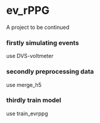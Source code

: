 # ev_rPPG
A project to be continued

### firstly simulating events
use DVS-voltmeter

### secondly preprocessing data
use merge_h5

### thirdly train model
use train_evrppg


